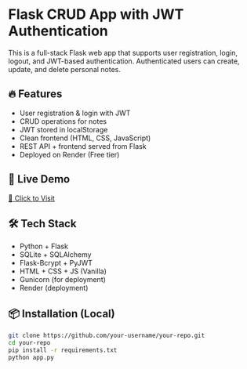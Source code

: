 # Flask CRUD App with JWT Authentication

This is a full-stack Flask web app that supports user registration, login, logout, and JWT-based authentication. Authenticated users can create, update, and delete personal notes.

## 🔥 Features

- User registration & login with JWT
- CRUD operations for notes
- JWT stored in localStorage
- Clean frontend (HTML, CSS, JavaScript)
- REST API + frontend served from Flask
- Deployed on Render (Free tier)

## 🚀 Live Demo

[🔗 Click to Visit]([https://your-render-app-url.onrender.com])

## 🛠️ Tech Stack

- Python + Flask
- SQLite + SQLAlchemy
- Flask-Bcrypt + PyJWT
- HTML + CSS + JS (Vanilla)
- Gunicorn (for deployment)
- Render (deployment)

## 📦 Installation (Local)

```bash
git clone https://github.com/your-username/your-repo.git
cd your-repo
pip install -r requirements.txt
python app.py
